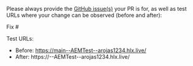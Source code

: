 Please always provide the [GitHub issue(s)](../issues) your PR is for, as well as test URLs where your change can be observed (before and after):

Fix #<gh-issue-id>

Test URLs:
- Before: https://main--AEMTest--arojas1234.hlx.live/
- After: https://<branch>--AEMTest--arojas1234.hlx.live/
